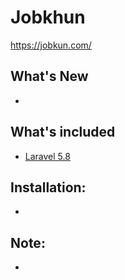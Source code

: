 # Jobkhun
https://jobkun.com/

## What's New
-

## What's included 
* [Laravel 5.8](https://laravel.com/docs/5.8)

## Installation:
-
     
## Note:
-
